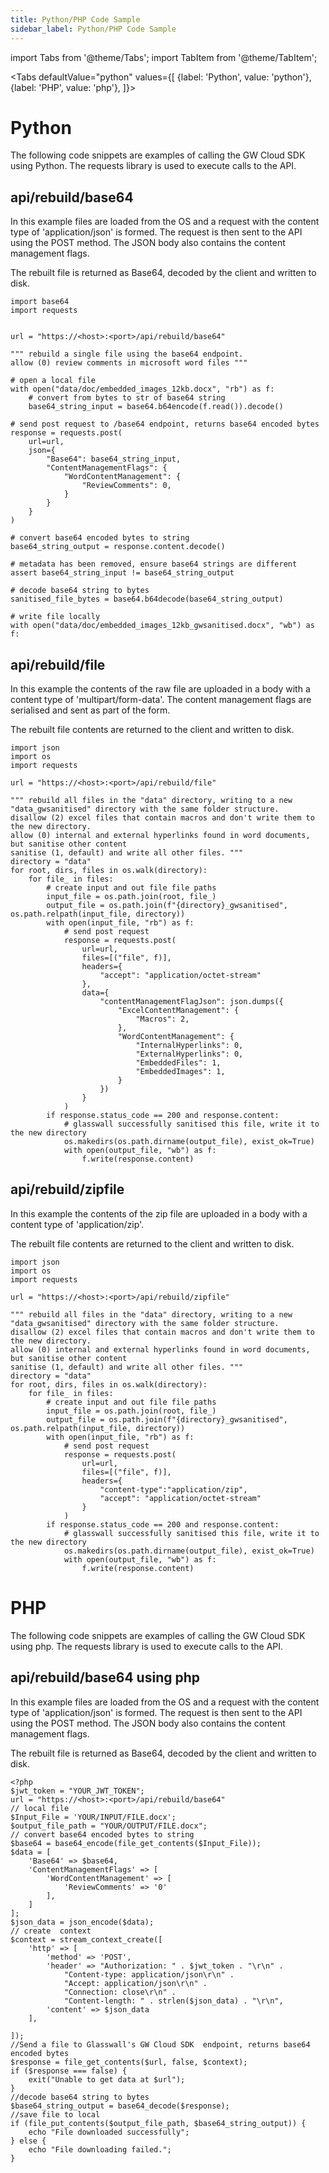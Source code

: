 ```yaml
---
title: Python/PHP Code Sample
sidebar_label: Python/PHP Code Sample
---
```


import Tabs from '@theme/Tabs';
import TabItem from '@theme/TabItem';

<Tabs
  defaultValue="python"
  values={[
    {label: 'Python', value: 'python'},
    {label: 'PHP', value: 'php'},
  ]}>
  <TabItem value="python">

# Python

The following code snippets are examples of calling the GW Cloud SDK using Python. The requests library is used to execute calls to the API.

## api/rebuild/base64
​In this example files are loaded from the OS and a request with the content type of 'application/json' is formed. The request is then sent to the API using the POST method. The JSON body also contains the content management flags.

The rebuilt file is returned as Base64, decoded by the client and written to disk.

```
import base64
import requests
​
​
url = "https://<host>:<port>/api/rebuild/base64"
​
""" rebuild a single file using the base64 endpoint.
allow (0) review comments in microsoft word files """
​
# open a local file
with open("data/doc/embedded_images_12kb.docx", "rb") as f:
    # convert from bytes to str of base64 string
    base64_string_input = base64.b64encode(f.read()).decode()
​
# send post request to /base64 endpoint, returns base64 encoded bytes
response = requests.post(
    url=url,
    json={
        "Base64": base64_string_input,
        "ContentManagementFlags": {
            "WordContentManagement": {
                "ReviewComments": 0,
            }
        }
    }
)
​
# convert base64 encoded bytes to string
base64_string_output = response.content.decode()
​
# metadata has been removed, ensure base64 strings are different
assert base64_string_input != base64_string_output
​
# decode base64 string to bytes
sanitised_file_bytes = base64.b64decode(base64_string_output)
​
# write file locally
with open("data/doc/embedded_images_12kb_gwsanitised.docx", "wb") as f:
```

## api/rebuild/file

In this example the contents of the raw file are uploaded in a body with a content type of 'multipart/form-data'. The content management flags are serialised and sent as part of the form.

The rebuilt file contents are returned to the client and written to disk.


```
import json
import os
import requests
​
url = "https://<host>:<port>/api/rebuild/file"
​
""" rebuild all files in the "data" directory, writing to a new "data_gwsanitised" directory with the same folder structure.
disallow (2) excel files that contain macros and don't write them to the new directory.
allow (0) internal and external hyperlinks found in word documents, but sanitise other content
sanitise (1, default) and write all other files. """
directory = "data"
for root, dirs, files in os.walk(directory):
    for file_ in files:
        # create input and out file file paths
        input_file = os.path.join(root, file_)
        output_file = os.path.join(f"{directory}_gwsanitised", os.path.relpath(input_file, directory))
        with open(input_file, "rb") as f:
            # send post request
            response = requests.post(
                url=url,
                files=[("file", f)],
                headers={                    
                    "accept": "application/octet-stream"
                },
                data={
                    "contentManagementFlagJson": json.dumps({
                        "ExcelContentManagement": {
                            "Macros": 2,
                        },
                        "WordContentManagement": {
                            "InternalHyperlinks": 0,
                            "ExternalHyperlinks": 0,
                            "EmbeddedFiles": 1,
                            "EmbeddedImages": 1,
                        }
                    })
                }
            )
        if response.status_code == 200 and response.content:
            # glasswall successfully sanitised this file, write it to the new directory
            os.makedirs(os.path.dirname(output_file), exist_ok=True)
            with open(output_file, "wb") as f:
                f.write(response.content)
```


## api/rebuild/zipfile

In this example the contents of the zip file are uploaded in a body with a content type of 'application/zip'.

The rebuilt file contents are returned to the client and written to disk.


```
import json
import os
import requests
​
url = "https://<host>:<port>/api/rebuild/zipfile"
​
""" rebuild all files in the "data" directory, writing to a new "data_gwsanitised" directory with the same folder structure.
disallow (2) excel files that contain macros and don't write them to the new directory.
allow (0) internal and external hyperlinks found in word documents, but sanitise other content
sanitise (1, default) and write all other files. """
directory = "data"
for root, dirs, files in os.walk(directory):
    for file_ in files:
        # create input and out file file paths
        input_file = os.path.join(root, file_)
        output_file = os.path.join(f"{directory}_gwsanitised", os.path.relpath(input_file, directory))
        with open(input_file, "rb") as f:
            # send post request
            response = requests.post(
                url=url,
                files=[("file", f)],
                headers={     
                    "content-type":"application/zip",               
                    "accept": "application/octet-stream"
                }
            )
        if response.status_code == 200 and response.content:
            # glasswall successfully sanitised this file, write it to the new directory
            os.makedirs(os.path.dirname(output_file), exist_ok=True)
            with open(output_file, "wb") as f:
                f.write(response.content)
```

  </TabItem>

  <TabItem value="php">

  # PHP

The following code snippets are examples of calling the GW Cloud SDK using php. The requests library is used to execute calls to the API.

## api/rebuild/base64 using php
​In this example files are loaded from the OS and a request with the content type of 'application/json' is formed. The request is then sent to the API using the POST method. The JSON body also contains the content management flags.

The rebuilt file is returned as Base64, decoded by the client and written to disk.

```
<?php
$jwt_token = "YOUR_JWT_TOKEN";
url = "https://<host>:<port>/api/rebuild/base64"
// local file
$Input_File = 'YOUR/INPUT/FILE.docx';
$output_file_path = "YOUR/OUTPUT/FILE.docx";
// convert base64 encoded bytes to string
$base64 = base64_encode(file_get_contents($Input_File));
$data = [
    'Base64' => $base64,
    'ContentManagementFlags' => [
        'WordContentManagement' => [
            'ReviewComments' => '0'
        ],
    ]
];
$json_data = json_encode($data);
// create  context 
$context = stream_context_create([
    'http' => [
        'method' => 'POST',
        'header' => "Authorization: " . $jwt_token . "\r\n" .
            "Content-type: application/json\r\n" .
            "Accept: application/json\r\n" .
            "Connection: close\r\n" .
            "Content-length: " . strlen($json_data) . "\r\n",
        'content' => $json_data
    ],

]);
//Send a file to Glasswall's GW Cloud SDK  endpoint, returns base64 encoded bytes
$response = file_get_contents($url, false, $context);
if ($response === false) {
    exit("Unable to get data at $url");
}
//decode base64 string to bytes
$base64_string_output = base64_decode($response);
//save file to local
if (file_put_contents($output_file_path, $base64_string_output)) {
    echo "File downloaded successfully";
} else {
    echo "File downloading failed.";
}
```


  </TabItem>

</Tabs>


